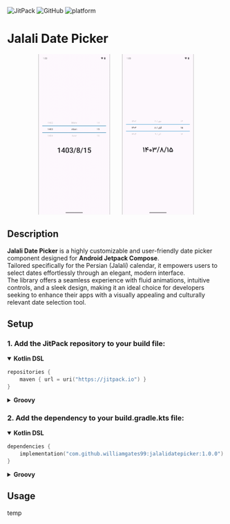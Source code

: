 ![JitPack](https://img.shields.io/jitpack/version/com.github.williamgates99/jalalidatepicker)&nbsp;![GitHub](https://img.shields.io/github/license/WilliamGates99/JalaliDatePicker)&nbsp;![platform](https://img.shields.io/badge/platform-android-success)

# Jalali Date Picker
<p align="middle">
  <img src="/resources/record_english.gif" width="33%"/>
  &nbsp;&nbsp;&nbsp;&nbsp;&nbsp;
  <img src="/resources/record_persian.gif" width="33%"/>
</p>

## Description
**Jalali Date Picker** is a highly customizable and user-friendly date picker component designed for **Android Jetpack Compose**.<br>
Tailored specifically for the Persian (Jalali) calendar, it empowers users to select dates effortlessly through an elegant, modern interface.<br>
The library offers a seamless experience with fluid animations, intuitive controls, and a sleek design, making it an ideal choice for developers seeking to enhance their apps with a visually appealing and culturally relevant date selection tool.

## Setup
### 1. Add the JitPack repository to your build file:
<details open>
<summary><b>Kotlin DSL</b></summary>
  
```kotlin
repositories {
    maven { url = uri("https://jitpack.io") }
}
```
</details>

<details>
<summary><b>Groovy</b></summary>
  
```groovy
repositories {
    maven { url 'https://jitpack.io' }
}
```
</details>

### 2. Add the dependency to your build.gradle.kts file:
<details open>
<summary><b>Kotlin DSL</b></summary>
  
```kotlin
dependencies {
    implementation("com.github.williamgates99:jalalidatepicker:1.0.0")
}
```
</details>

<details>
<summary><b>Groovy</b></summary>
  
```groovy
dependencies {
    implementation 'com.github.williamgates99:jalalidatepicker:1.0.0'
}
```
</details>

## Usage
temp
